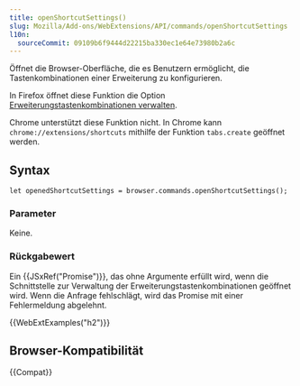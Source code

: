 ```yaml
---
title: openShortcutSettings()
slug: Mozilla/Add-ons/WebExtensions/API/commands/openShortcutSettings
l10n:
  sourceCommit: 09109b6f9444d22215ba330ec1e64e73980b2a6c
---
```


Öffnet die Browser-Oberfläche, die es Benutzern ermöglicht, die Tastenkombinationen einer Erweiterung zu konfigurieren.

In Firefox öffnet diese Funktion die Option [Erweiterungstastenkombinationen verwalten](https://support.mozilla.org/de/kb/manage-extension-shortcuts-firefox).

Chrome unterstützt diese Funktion nicht. In Chrome kann `chrome://extensions/shortcuts` mithilfe der Funktion `tabs.create` geöffnet werden.

## Syntax

```js-nolint
let openedShortcutSettings = browser.commands.openShortcutSettings();
```

### Parameter

Keine.

### Rückgabewert

Ein {{JSxRef("Promise")}}, das ohne Argumente erfüllt wird, wenn die Schnittstelle zur Verwaltung der Erweiterungstastenkombinationen geöffnet wird. Wenn die Anfrage fehlschlägt, wird das Promise mit einer Fehlermeldung abgelehnt.

{{WebExtExamples("h2")}}

## Browser-Kompatibilität

{{Compat}}
